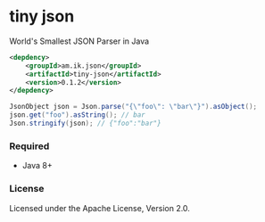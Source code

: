 # tiny json

World's Smallest JSON Parser in Java

```xml
<depdency>
	<groupId>am.ik.json</groupId>
	<artifactId>tiny-json</artifactId>
	<version>0.1.2</version>
</depdency>
```


```java
JsonObject json = Json.parse("{\"foo\": \"bar\"}").asObject();
json.get("foo").asString(); // bar
Json.stringify(json); // {"foo":"bar"}
```

### Required

* Java 8+

### License

Licensed under the Apache License, Version 2.0.